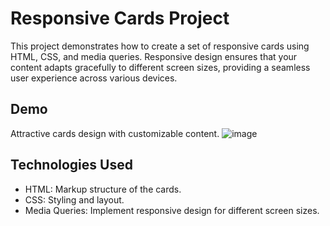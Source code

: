 # Responsive Cards Project

This project demonstrates how to create a set of responsive cards using HTML, CSS, and media queries. Responsive design ensures that your content adapts gracefully to different screen sizes, providing a seamless user experience across various devices.


## Demo

Attractive cards design with customizable content.
![image](https://github.com/nehagautam000x/Responsive_Cards/assets/109102524/35a10f07-5b87-46d0-8573-a23924fb2604)



## Technologies Used

- HTML: Markup structure of the cards.
- CSS: Styling and layout.
- Media Queries: Implement responsive design for different screen sizes.
